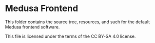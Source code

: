 # Medusa Frontend

This folder contains the source tree, resources, and such for the default Medusa
frontend software.

This file is licensed under the terms of the CC BY-SA 4.0 license.